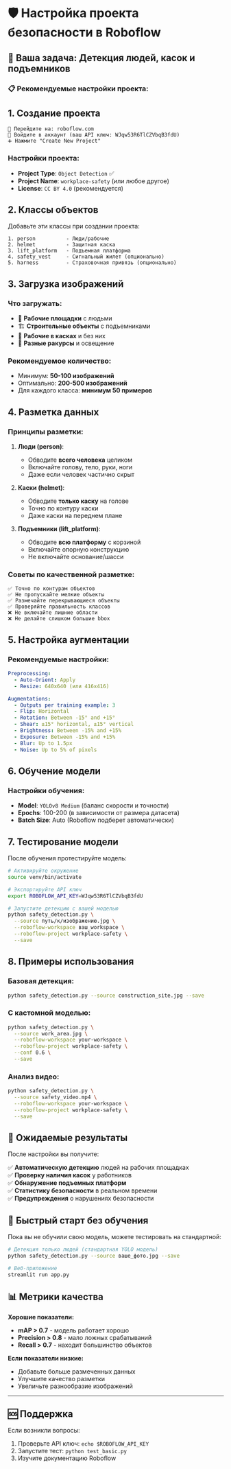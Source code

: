 # 🛡️ Настройка проекта безопасности в Roboflow

## 🎯 Ваша задача: Детекция людей, касок и подъемников

### 📋 Рекомендуемые настройки проекта:

## 1. **Создание проекта**

```
🔗 Перейдите на: roboflow.com
👤 Войдите в аккаунт (ваш API ключ: WJqw53R6TlCZVbqB3fdU)
➕ Нажмите "Create New Project"
```

### **Настройки проекта:**
- **Project Type**: `Object Detection` ✅
- **Project Name**: `workplace-safety` (или любое другое)
- **License**: `CC BY 4.0` (рекомендуется)

## 2. **Классы объектов**

Добавьте эти классы при создании проекта:

```
1. person          - Люди/рабочие
2. helmet          - Защитная каска
3. lift_platform   - Подъемная платформа
4. safety_vest     - Сигнальный жилет (опционально)
5. harness         - Страховочная привязь (опционально)
```

## 3. **Загрузка изображений**

### **Что загружать:**
- 📸 **Рабочие площадки** с людьми
- 🏗️ **Строительные объекты** с подъемниками
- 👷 **Рабочие в касках** и без них
- 📐 **Разные ракурсы** и освещение

### **Рекомендуемое количество:**
- Минимум: **50-100 изображений**
- Оптимально: **200-500 изображений**
- Для каждого класса: **минимум 50 примеров**

## 4. **Разметка данных**

### **Принципы разметки:**

1. **Люди (person)**:
   - Обводите **всего человека** целиком
   - Включайте голову, тело, руки, ноги
   - Даже если человек частично скрыт

2. **Каски (helmet)**:
   - Обводите **только каску** на голове
   - Точно по контуру каски
   - Даже каски на переднем плане

3. **Подъемники (lift_platform)**:
   - Обводите **всю платформу** с корзиной
   - Включайте опорную конструкцию
   - Не включайте основание/шасси

### **Советы по качественной разметке:**
```
✅ Точно по контурам объектов
✅ Не пропускайте мелкие объекты
✅ Размечайте перекрывающиеся объекты
✅ Проверяйте правильность классов
❌ Не включайте лишние области
❌ Не делайте слишком большие bbox
```

## 5. **Настройка аугментации**

### **Рекомендуемые настройки:**

```yaml
Preprocessing:
  - Auto-Orient: Apply
  - Resize: 640x640 (или 416x416)

Augmentations:
  - Outputs per training example: 3
  - Flip: Horizontal
  - Rotation: Between -15° and +15°
  - Shear: ±15° horizontal, ±15° vertical
  - Brightness: Between -15% and +15%
  - Exposure: Between -15% and +15%
  - Blur: Up to 1.5px
  - Noise: Up to 5% of pixels
```

## 6. **Обучение модели**

### **Настройки обучения:**
- **Model**: `YOLOv8 Medium` (баланс скорости и точности)
- **Epochs**: 100-200 (в зависимости от размера датасета)
- **Batch Size**: Auto (Roboflow подберет автоматически)

## 7. **Тестирование модели**

После обучения протестируйте модель:

```bash
# Активируйте окружение
source venv/bin/activate

# Экспортируйте API ключ
export ROBOFLOW_API_KEY=WJqw53R6TlCZVbqB3fdU

# Запустите детекцию с вашей моделью
python safety_detection.py \
  --source путь/к/изображению.jpg \
  --roboflow-workspace ваш_workspace \
  --roboflow-project workplace-safety \
  --save
```

## 8. **Примеры использования**

### **Базовая детекция:**
```bash
python safety_detection.py --source construction_site.jpg --save
```

### **С кастомной моделью:**
```bash
python safety_detection.py \
  --source work_area.jpg \
  --roboflow-workspace your-workspace \
  --roboflow-project workplace-safety \
  --conf 0.6 \
  --save
```

### **Анализ видео:**
```bash
python safety_detection.py \
  --source safety_video.mp4 \
  --roboflow-workspace your-workspace \
  --roboflow-project workplace-safety \
  --save
```

## 🎯 Ожидаемые результаты

После настройки вы получите:

✅ **Автоматическую детекцию** людей на рабочих площадках  
✅ **Проверку наличия касок** у работников  
✅ **Обнаружение подъемных платформ**  
✅ **Статистику безопасности** в реальном времени  
✅ **Предупреждения** о нарушениях безопасности  

## 🚀 Быстрый старт без обучения

Пока вы не обучили свою модель, можете тестировать на стандартной:

```bash
# Детекция только людей (стандартная YOLO модель)
python safety_detection.py --source ваше_фото.jpg --save

# Веб-приложение
streamlit run app.py
```

## 📊 Метрики качества

**Хорошие показатели:**
- **mAP > 0.7** - модель работает хорошо
- **Precision > 0.8** - мало ложных срабатываний  
- **Recall > 0.7** - находит большинство объектов

**Если показатели низкие:**
- Добавьте больше размеченных данных
- Улучшите качество разметки
- Увеличьте разнообразие изображений

---

## 🆘 Поддержка

Если возникли вопросы:
1. Проверьте API ключ: `echo $ROBOFLOW_API_KEY`
2. Запустите тест: `python test_basic.py`
3. Изучите документацию Roboflow
